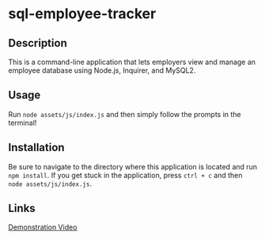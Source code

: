 # sql-employee-tracker
## Description
This is a command-line application that lets employers view and manage an employee database using Node.js, Inquirer, and MySQL2.

## Usage
Run `node assets/js/index.js` and then simply follow the prompts in the terminal!

## Installation
Be sure to navigate to the directory where this application is located and run `npm install`. If you get stuck in the application, press `ctrl + c` and then `node assets/js/index.js`.

## Links
[Demonstration Video](https://drive.google.com/file/d/1U1XuqT5xAmgQlqDDoyZqGiDB-XiWHVOb/view?usp=share_link)

